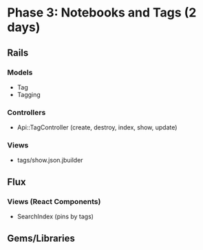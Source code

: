 # Phase 3: Notebooks and Tags (2 days)

## Rails
### Models
* Tag
* Tagging

### Controllers
* Api::TagController (create, destroy, index, show, update)

### Views
* tags/show.json.jbuilder

## Flux
### Views (React Components)
* SearchIndex (pins by tags)

## Gems/Libraries
